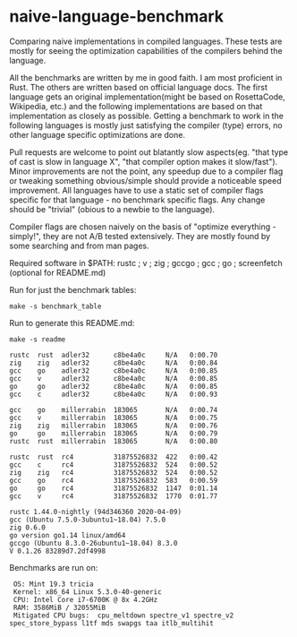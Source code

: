 # naive-language-benchmark

Comparing naive implementations in compiled languages. These tests are mostly for seeing the optimization capabilities of the compilers behind the language.

All the benchmarks are written by me in good faith. I am most proficient in Rust. The others are written based on official language docs.
The first language gets an original implementation(might be based on RosettaCode, Wikipedia, etc.) and the following implementations
are based on that implementation as closely as possible. Getting a benchmark to work in the following languages is mostly just satisfying 
the compiler (type) errors, no other language specific optimizations are done.

Pull requests are welcome to point out blatantly slow aspects(eg. "that type of cast is slow in language X", "that compiler option makes it slow/fast"). Minor improvements
are not the point, any speedup due to a compiler flag or tweaking something obvious/simple should provide a noticeable speed improvement. 
All languages have to use a static set of compiler flags specific for that language - no benchmark specific flags.
Any change should be "trivial" (obious to a newbie to the language).

Compiler flags are chosen naively on the basis of "optimize everything - simply!", they are not A/B tested extensively. They are mostly found by some searching and from man pages.

Required software in $PATH: rustc ; v ; zig ; gccgo ; gcc ; go ; screenfetch (optional for README.md)

Run for just the benchmark tables:
```
make -s benchmark_table
```

Run to generate this README.md:
```
make -s readme
```

```
rustc  rust  adler32      c8be4a0c     N/A   0:00.70
zig    zig   adler32      c8be4a0c     N/A   0:00.84
gcc    go    adler32      c8be4a0c     N/A   0:00.85
gcc    v     adler32      c8be4a0c     N/A   0:00.85
go     go    adler32      c8be4a0c     N/A   0:00.85
gcc    c     adler32      c8be4a0c     N/A   0:00.93

gcc    go    millerrabin  183065       N/A   0:00.74
gcc    v     millerrabin  183065       N/A   0:00.75
zig    zig   millerrabin  183065       N/A   0:00.76
go     go    millerrabin  183065       N/A   0:00.79
rustc  rust  millerrabin  183065       N/A   0:00.80

rustc  rust  rc4          31875526832  422   0:00.42
gcc    c     rc4          31875526832  524   0:00.52
zig    zig   rc4          31875526832  524   0:00.52
gcc    go    rc4          31875526832  583   0:00.59
go     go    rc4          31875526832  1147  0:01.14
gcc    v     rc4          31875526832  1770  0:01.77
```
```
rustc 1.44.0-nightly (94d346360 2020-04-09)
gcc (Ubuntu 7.5.0-3ubuntu1~18.04) 7.5.0
zig 0.6.0
go version go1.14 linux/amd64
gccgo (Ubuntu 8.3.0-26ubuntu1~18.04) 8.3.0
V 0.1.26 83289d7.2df4998
```
Benchmarks are run on:
```
 OS: Mint 19.3 tricia
 Kernel: x86_64 Linux 5.3.0-40-generic
 CPU: Intel Core i7-6700K @ 8x 4.2GHz
 RAM: 3586MiB / 32055MiB
 Mitigated CPU bugs:  cpu_meltdown spectre_v1 spectre_v2 spec_store_bypass l1tf mds swapgs taa itlb_multihit
```
